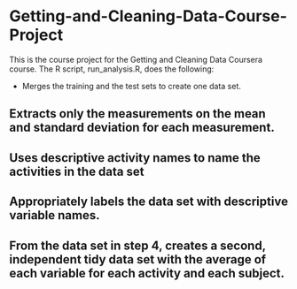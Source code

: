 # Getting-and-Cleaning-Data-Course-Project
This is the course project for the Getting and Cleaning Data Coursera course. The R script, run_analysis.R, does the following:
* Merges the training and the test sets to create one data set.
## Extracts only the measurements on the mean and standard deviation for each measurement.
## Uses descriptive activity names to name the activities in the data set
## Appropriately labels the data set with descriptive variable names.
## From the data set in step 4, creates a second, independent tidy data set with the average of each variable for each activity and each subject.
